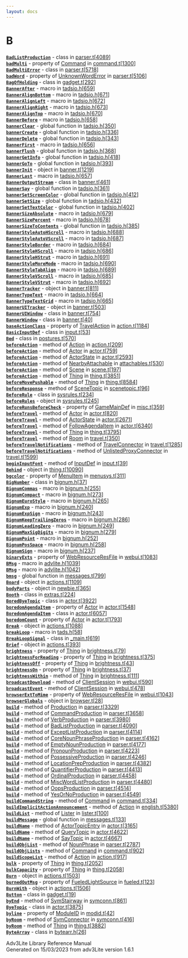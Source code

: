 ```yaml
---
layout: docs
---
```

# B

[**`BadListProduction`**](../object/BadListProduction.html) - class in
[parser.t](../file/parser.t.html)\[[4089](../source/parser.t.html#4089)\]  
[**`badMulti`**](../object/Command.html#badMulti) - property of
[Command](../object/Command.html) in
[command.t](../file/command.t.html)\[[1300](../source/command.t.html#1300)\]  
[**`BadMultiError`**](../object/BadMultiError.html) - class in
[parser.t](../file/parser.t.html)\[[5718](../source/parser.t.html#5718)\]  
[**`badWord`**](../object/UnknownWordError.html#badWord) - property of
[UnknownWordError](../object/UnknownWordError.html) in
[parser.t](../file/parser.t.html)\[[5106](../source/parser.t.html#5106)\]  
[**`BagOfHolding`**](../object/BagOfHolding.html) - class in
[gadget.t](../file/gadget.t.html)\[[292](../source/gadget.t.html#292)\]  
[**`BannerAfter`**](../file/tadsio.h.html#BannerAfter) - macro in
[tadsio.h](../file/tadsio.h.html)\[[659](../source/tadsio.h.html#659)\]  
[**`BannerAlignBottom`**](../file/tadsio.h.html#BannerAlignBottom) -
macro in
[tadsio.h](../file/tadsio.h.html)\[[671](../source/tadsio.h.html#671)\]  
[**`BannerAlignLeft`**](../file/tadsio.h.html#BannerAlignLeft) - macro
in
[tadsio.h](../file/tadsio.h.html)\[[672](../source/tadsio.h.html#672)\]  
[**`BannerAlignRight`**](../file/tadsio.h.html#BannerAlignRight) - macro
in
[tadsio.h](../file/tadsio.h.html)\[[673](../source/tadsio.h.html#673)\]  
[**`BannerAlignTop`**](../file/tadsio.h.html#BannerAlignTop) - macro in
[tadsio.h](../file/tadsio.h.html)\[[670](../source/tadsio.h.html#670)\]  
[**`BannerBefore`**](../file/tadsio.h.html#BannerBefore) - macro in
[tadsio.h](../file/tadsio.h.html)\[[658](../source/tadsio.h.html#658)\]  
[**`bannerClear`**](../file/tadsio.h.html#bannerClear) - global function
in
[tadsio.h](../file/tadsio.h.html)\[[350](../source/tadsio.h.html#350)\]  
[**`bannerCreate`**](../file/tadsio.h.html#bannerCreate) - global
function in
[tadsio.h](../file/tadsio.h.html)\[[336](../source/tadsio.h.html#336)\]  
[**`bannerDelete`**](../file/tadsio.h.html#bannerDelete) - global
function in
[tadsio.h](../file/tadsio.h.html)\[[343](../source/tadsio.h.html#343)\]  
[**`BannerFirst`**](../file/tadsio.h.html#BannerFirst) - macro in
[tadsio.h](../file/tadsio.h.html)\[[656](../source/tadsio.h.html#656)\]  
[**`bannerFlush`**](../file/tadsio.h.html#bannerFlush) - global function
in
[tadsio.h](../file/tadsio.h.html)\[[368](../source/tadsio.h.html#368)\]  
[**`bannerGetInfo`**](../file/tadsio.h.html#bannerGetInfo) - global
function in
[tadsio.h](../file/tadsio.h.html)\[[418](../source/tadsio.h.html#418)\]  
[**`bannerGoTo`**](../file/tadsio.h.html#bannerGoTo) - global function
in
[tadsio.h](../file/tadsio.h.html)\[[393](../source/tadsio.h.html#393)\]  
[**`bannerInit`**](../object/bannerInit.html) - object in
[banner.t](../file/banner.t.html)\[[1219](../source/banner.t.html#1219)\]  
[**`BannerLast`**](../file/tadsio.h.html#BannerLast) - macro in
[tadsio.h](../file/tadsio.h.html)\[[657](../source/tadsio.h.html#657)\]  
[**`BannerOutputStream`**](../object/BannerOutputStream.html) - class in
[banner.t](../file/banner.t.html)\[[461](../source/banner.t.html#461)\]  
[**`bannerSay`**](../file/tadsio.h.html#bannerSay) - global function in
[tadsio.h](../file/tadsio.h.html)\[[361](../source/tadsio.h.html#361)\]  
[**`bannerSetScreenColor`**](../file/tadsio.h.html#bannerSetScreenColor) -
global function in
[tadsio.h](../file/tadsio.h.html)\[[412](../source/tadsio.h.html#412)\]  
[**`bannerSetSize`**](../file/tadsio.h.html#bannerSetSize) - global
function in
[tadsio.h](../file/tadsio.h.html)\[[432](../source/tadsio.h.html#432)\]  
[**`bannerSetTextColor`**](../file/tadsio.h.html#bannerSetTextColor) -
global function in
[tadsio.h](../file/tadsio.h.html)\[[402](../source/tadsio.h.html#402)\]  
[**`BannerSizeAbsolute`**](../file/tadsio.h.html#BannerSizeAbsolute) -
macro in
[tadsio.h](../file/tadsio.h.html)\[[679](../source/tadsio.h.html#679)\]  
[**`BannerSizePercent`**](../file/tadsio.h.html#BannerSizePercent) -
macro in
[tadsio.h](../file/tadsio.h.html)\[[678](../source/tadsio.h.html#678)\]  
[**`bannerSizeToContents`**](../file/tadsio.h.html#bannerSizeToContents) -
global function in
[tadsio.h](../file/tadsio.h.html)\[[385](../source/tadsio.h.html#385)\]  
[**`BannerStyleAutoHScroll`**](../file/tadsio.h.html#BannerStyleAutoHScroll) -
macro in
[tadsio.h](../file/tadsio.h.html)\[[688](../source/tadsio.h.html#688)\]  
[**`BannerStyleAutoVScroll`**](../file/tadsio.h.html#BannerStyleAutoVScroll) -
macro in
[tadsio.h](../file/tadsio.h.html)\[[687](../source/tadsio.h.html#687)\]  
[**`BannerStyleBorder`**](../file/tadsio.h.html#BannerStyleBorder) -
macro in
[tadsio.h](../file/tadsio.h.html)\[[684](../source/tadsio.h.html#684)\]  
[**`BannerStyleHScroll`**](../file/tadsio.h.html#BannerStyleHScroll) -
macro in
[tadsio.h](../file/tadsio.h.html)\[[686](../source/tadsio.h.html#686)\]  
[**`BannerStyleHStrut`**](../file/tadsio.h.html#BannerStyleHStrut) -
macro in
[tadsio.h](../file/tadsio.h.html)\[[691](../source/tadsio.h.html#691)\]  
[**`BannerStyleMoreMode`**](../file/tadsio.h.html#BannerStyleMoreMode) -
macro in
[tadsio.h](../file/tadsio.h.html)\[[690](../source/tadsio.h.html#690)\]  
[**`BannerStyleTabAlign`**](../file/tadsio.h.html#BannerStyleTabAlign) -
macro in
[tadsio.h](../file/tadsio.h.html)\[[689](../source/tadsio.h.html#689)\]  
[**`BannerStyleVScroll`**](../file/tadsio.h.html#BannerStyleVScroll) -
macro in
[tadsio.h](../file/tadsio.h.html)\[[685](../source/tadsio.h.html#685)\]  
[**`BannerStyleVStrut`**](../file/tadsio.h.html#BannerStyleVStrut) -
macro in
[tadsio.h](../file/tadsio.h.html)\[[692](../source/tadsio.h.html#692)\]  
[**`bannerTracker`**](../object/bannerTracker.html) - object in
[banner.t](../file/banner.t.html)\[[811](../source/banner.t.html#811)\]  
[**`BannerTypeText`**](../file/tadsio.h.html#BannerTypeText) - macro in
[tadsio.h](../file/tadsio.h.html)\[[664](../source/tadsio.h.html#664)\]  
[**`BannerTypeTextGrid`**](../file/tadsio.h.html#BannerTypeTextGrid) -
macro in
[tadsio.h](../file/tadsio.h.html)\[[665](../source/tadsio.h.html#665)\]  
[**`bannerUITracker`**](../object/bannerUITracker.html) - object in
[banner.t](../file/banner.t.html)\[[503](../source/banner.t.html#503)\]  
[**`BannerUIWindow`**](../object/BannerUIWindow.html) - class in
[banner.t](../file/banner.t.html)\[[754](../source/banner.t.html#754)\]  
[**`BannerWindow`**](../object/BannerWindow.html) - class in
[banner.t](../file/banner.t.html)\[[40](../source/banner.t.html#40)\]  
[**`baseActionClass`**](../object/TravelAction.html#baseActionClass) -
property of [TravelAction](../object/TravelAction.html) in
[action.t](../file/action.t.html)\[[1184](../source/action.t.html#1184)\]  
[**`BasicInputDef`**](../object/BasicInputDef.html) - class in
[input.t](../file/input.t.html)\[[53](../source/input.t.html#53)\]  
[**`Bed`**](../object/Bed.html) - class in
[postures.t](../file/postures.t.html)\[[570](../source/postures.t.html#570)\]  
[**`beforeAction`**](../object/Action.html#beforeAction) - method of
[Action](../object/Action.html) in
[action.t](../file/action.t.html)\[[209](../source/action.t.html#209)\]  
[**`beforeAction`**](../object/Actor.html#beforeAction) - method of
[Actor](../object/Actor.html) in
[actor.t](../file/actor.t.html)\[[759](../source/actor.t.html#759)\]  
[**`beforeAction`**](../object/ActorState.html#beforeAction) - method of
[ActorState](../object/ActorState.html) in
[actor.t](../file/actor.t.html)\[[2593](../source/actor.t.html#2593)\]  
[**`beforeAction`**](../object/NearbyAttachable.html#beforeAction) -
method of [NearbyAttachable](../object/NearbyAttachable.html) in
[attachables.t](../file/attachables.t.html)\[[530](../source/attachables.t.html#530)\]  
[**`beforeAction`**](../object/Scene.html#beforeAction) - method of
[Scene](../object/Scene.html) in
[scene.t](../file/scene.t.html)\[[197](../source/scene.t.html#197)\]  
[**`beforeAction`**](../object/Thing.html#beforeAction) - method of
[Thing](../object/Thing.html) in
[thing.t](../file/thing.t.html)\[[3851](../source/thing.t.html#3851)\]  
[**`beforeMovePushable`**](../object/Thing.html#beforeMovePushable) -
method of [Thing](../object/Thing.html) in
[thing.t](../file/thing.t.html)\[[8584](../source/thing.t.html#8584)\]  
[**`beforeResponse`**](../object/SceneTopic.html#beforeResponse) -
method of [SceneTopic](../object/SceneTopic.html) in
[scenetopic.t](../file/scenetopic.t.html)\[[96](../source/scenetopic.t.html#96)\]  
[**`BeforeRule`**](../object/BeforeRule.html) - class in
[sysrules.t](../file/sysrules.t.html)\[[234](../source/sysrules.t.html#234)\]  
[**`beforeRules`**](../object/beforeRules.html) - object in
[sysrules.t](../file/sysrules.t.html)\[[245](../source/sysrules.t.html#245)\]  
[**`beforeRunsBeforeCheck`**](../object/GameMainDef.html#beforeRunsBeforeCheck) -
property of [GameMainDef](../object/GameMainDef.html) in
[misc.t](../file/misc.t.html)\[[359](../source/misc.t.html#359)\]  
[**`beforeTravel`**](../object/Actor.html#beforeTravel) - method of
[Actor](../object/Actor.html) in
[actor.t](../file/actor.t.html)\[[820](../source/actor.t.html#820)\]  
[**`beforeTravel`**](../object/ActorState.html#beforeTravel) - method of
[ActorState](../object/ActorState.html) in
[actor.t](../file/actor.t.html)\[[2671](../source/actor.t.html#2671)\]  
[**`beforeTravel`**](../object/FollowAgendaItem.html#beforeTravel) -
method of [FollowAgendaItem](../object/FollowAgendaItem.html) in
[actor.t](../file/actor.t.html)\[[6340](../source/actor.t.html#6340)\]  
[**`beforeTravel`**](../object/Thing.html#beforeTravel) - method of
[Thing](../object/Thing.html) in
[thing.t](../file/thing.t.html)\[[3795](../source/thing.t.html#3795)\]  
[**`beforeTravel`**](../object/Room.html#beforeTravel) - method of
[Room](../object/Room.html) in
[travel.t](../file/travel.t.html)\[[350](../source/travel.t.html#350)\]  
[**`beforeTravelNotifications`**](../object/TravelConnector.html#beforeTravelNotifications) -
method of [TravelConnector](../object/TravelConnector.html) in
[travel.t](../file/travel.t.html)\[[1285](../source/travel.t.html#1285)\]  
[**`beforeTravelNotifications`**](../object/UnlistedProxyConnector.html#beforeTravelNotifications) -
method of
[UnlistedProxyConnector](../object/UnlistedProxyConnector.html) in
[travel.t](../file/travel.t.html)\[[1599](../source/travel.t.html#1599)\]  
[**`beginInputFont`**](../object/InputDef.html#beginInputFont) - method
of [InputDef](../object/InputDef.html) in
[input.t](../file/input.t.html)\[[39](../source/input.t.html#39)\]  
[**`Behind`**](../object/Behind.html) - object in
[thing.t](../file/thing.t.html)\[[10090](../source/thing.t.html#10090)\]  
[**`bgcolor`**](../object/MenuItem.html#bgcolor) - property of
[MenuItem](../object/MenuItem.html) in
[menusys.t](../file/menusys.t.html)\[[311](../source/menusys.t.html#311)\]  
[**`BigNumber`**](../object/BigNumber.html) - class in
[bignum.h](../file/bignum.h.html)\[[37](../source/bignum.h.html#37)\]  
[**`BignumCommas`**](../file/bignum.h.html#BignumCommas) - macro in
[bignum.h](../file/bignum.h.html)\[[255](../source/bignum.h.html#255)\]  
[**`BignumCompact`**](../file/bignum.h.html#BignumCompact) - macro in
[bignum.h](../file/bignum.h.html)\[[273](../source/bignum.h.html#273)\]  
[**`BignumEuroStyle`**](../file/bignum.h.html#BignumEuroStyle) - macro
in
[bignum.h](../file/bignum.h.html)\[[265](../source/bignum.h.html#265)\]  
[**`BignumExp`**](../file/bignum.h.html#BignumExp) - macro in
[bignum.h](../file/bignum.h.html)\[[240](../source/bignum.h.html#240)\]  
[**`BignumExpSign`**](../file/bignum.h.html#BignumExpSign) - macro in
[bignum.h](../file/bignum.h.html)\[[243](../source/bignum.h.html#243)\]  
[**`BignumKeepTrailingZeros`**](../file/bignum.h.html#BignumKeepTrailingZeros) -
macro in
[bignum.h](../file/bignum.h.html)\[[286](../source/bignum.h.html#286)\]  
[**`BignumLeadingZero`**](../file/bignum.h.html#BignumLeadingZero) -
macro in
[bignum.h](../file/bignum.h.html)\[[249](../source/bignum.h.html#249)\]  
[**`BignumMaxSigDigits`**](../file/bignum.h.html#BignumMaxSigDigits) -
macro in
[bignum.h](../file/bignum.h.html)\[[279](../source/bignum.h.html#279)\]  
[**`BignumPoint`**](../file/bignum.h.html#BignumPoint) - macro in
[bignum.h](../file/bignum.h.html)\[[252](../source/bignum.h.html#252)\]  
[**`BignumPosSpace`**](../file/bignum.h.html#BignumPosSpace) - macro in
[bignum.h](../file/bignum.h.html)\[[258](../source/bignum.h.html#258)\]  
[**`BignumSign`**](../file/bignum.h.html#BignumSign) - macro in
[bignum.h](../file/bignum.h.html)\[[237](../source/bignum.h.html#237)\]  
[**`binaryExts`**](../object/WebResourceResFile.html#binaryExts) -
property of [WebResourceResFile](../object/WebResourceResFile.html) in
[webui.t](../file/webui.t.html)\[[1083](../source/webui.t.html#1083)\]  
[**`BMsg`**](../file/advlite.h.html#BMsg) - macro in
[advlite.h](../file/advlite.h.html)\[[1039](../source/advlite.h.html#1039)\]  
[**`BMsg`**](../file/advlite.h.html#BMsg) - macro in
[advlite.h](../file/advlite.h.html)\[[1042](../source/advlite.h.html#1042)\]  
[**`bmsg`**](../file/messages.t.html#bmsg) - global function in
[messages.t](../file/messages.t.html)\[[799](../source/messages.t.html#799)\]  
[**`Board`**](../object/Board.html) - object in
[actions.t](../file/actions.t.html)\[[1109](../source/actions.t.html#1109)\]  
[**`bodyParts`**](../object/bodyParts.html) - object in
[newbie.t](../file/newbie.t.html)\[[365](../source/newbie.t.html#365)\]  
[**`Booth`**](../object/Booth.html) - class in
[extras.t](../file/extras.t.html)\[[224](../source/extras.t.html#224)\]  
[**`BoredByeTopic`**](../object/BoredByeTopic.html) - class in
[actor.t](../file/actor.t.html)\[[3922](../source/actor.t.html#3922)\]  
[**`boredomAgendaItem`**](../object/Actor.html#boredomAgendaItem) -
property of [Actor](../object/Actor.html) in
[actor.t](../file/actor.t.html)\[[1548](../source/actor.t.html#1548)\]  
[**`BoredomAgendaItem`**](../object/BoredomAgendaItem.html) - class in
[actor.t](../file/actor.t.html)\[[6057](../source/actor.t.html#6057)\]  
[**`boredomCount`**](../object/Actor.html#boredomCount) - property of
[Actor](../object/Actor.html) in
[actor.t](../file/actor.t.html)\[[1793](../source/actor.t.html#1793)\]  
[**`Break`**](../object/Break.html) - object in
[actions.t](../file/actions.t.html)\[[1088](../source/actions.t.html#1088)\]  
[**`breakLoop`**](../file/tads.h.html#breakLoop) - macro in
[tads.h](../file/tads.h.html)\[[58](../source/tads.h.html#58)\]  
[**`BreakLoopSignal`**](../object/BreakLoopSignal.html) - class in
[\_main.t](../file/_main.t.html)\[[619](../source/_main.t.html#619)\]  
[**`Brief`**](../object/Brief.html) - object in
[actions.t](../file/actions.t.html)\[[393](../source/actions.t.html#393)\]  
[**`brightness`**](../object/Thing.html#brightness) - property of
[Thing](../object/Thing.html) in
[brightness.t](../file/brightness.t.html)\[[79](../source/brightness.t.html#79)\]  
[**`brightnessForReading`**](../object/Thing.html#brightnessForReading) -
property of [Thing](../object/Thing.html) in
[brightness.t](../file/brightness.t.html)\[[375](../source/brightness.t.html#375)\]  
[**`brightnessOff`**](../object/Thing.html#brightnessOff) - property of
[Thing](../object/Thing.html) in
[brightness.t](../file/brightness.t.html)\[[43](../source/brightness.t.html#43)\]  
[**`brightnessOn`**](../object/Thing.html#brightnessOn) - property of
[Thing](../object/Thing.html) in
[brightness.t](../file/brightness.t.html)\[[37](../source/brightness.t.html#37)\]  
[**`brightnessWithin`**](../object/Thing.html#brightnessWithin) - method
of [Thing](../object/Thing.html) in
[brightness.t](../file/brightness.t.html)\[[111](../source/brightness.t.html#111)\]  
[**`broadcastDownload`**](../object/ClientSession.html#broadcastDownload) -
method of [ClientSession](../object/ClientSession.html) in
[webui.t](../file/webui.t.html)\[[590](../source/webui.t.html#590)\]  
[**`broadcastEvent`**](../object/ClientSession.html#broadcastEvent) -
method of [ClientSession](../object/ClientSession.html) in
[webui.t](../file/webui.t.html)\[[478](../source/webui.t.html#478)\]  
[**`browserExtToMime`**](../object/WebResourceResFile.html#browserExtToMime) -
property of [WebResourceResFile](../object/WebResourceResFile.html) in
[webui.t](../file/webui.t.html)\[[1043](../source/webui.t.html#1043)\]  
[**`browserGlobals`**](../object/browserGlobals.html) - object in
[browser.t](../file/browser.t.html)\[[28](../source/browser.t.html#28)\]  
[**`build`**](../object/Production.html#build) - method of
[Production](../object/Production.html) in
[parser.t](../file/parser.t.html)\[[3329](../source/parser.t.html#3329)\]  
[**`build`**](../object/CommandProduction.html#build) - method of
[CommandProduction](../object/CommandProduction.html) in
[parser.t](../file/parser.t.html)\[[3658](../source/parser.t.html#3658)\]  
[**`build`**](../object/VerbProduction.html#build) - method of
[VerbProduction](../object/VerbProduction.html) in
[parser.t](../file/parser.t.html)\[[3980](../source/parser.t.html#3980)\]  
[**`build`**](../object/BadListProduction.html#build) - method of
[BadListProduction](../object/BadListProduction.html) in
[parser.t](../file/parser.t.html)\[[4090](../source/parser.t.html#4090)\]  
[**`build`**](../object/ExceptListProduction.html#build) - method of
[ExceptListProduction](../object/ExceptListProduction.html) in
[parser.t](../file/parser.t.html)\[[4114](../source/parser.t.html#4114)\]  
[**`build`**](../object/CoreNounPhraseProduction.html#build) - method of
[CoreNounPhraseProduction](../object/CoreNounPhraseProduction.html) in
[parser.t](../file/parser.t.html)\[[4162](../source/parser.t.html#4162)\]  
[**`build`**](../object/EmptyNounProduction.html#build) - method of
[EmptyNounProduction](../object/EmptyNounProduction.html) in
[parser.t](../file/parser.t.html)\[[4177](../source/parser.t.html#4177)\]  
[**`build`**](../object/PronounProduction.html#build) - method of
[PronounProduction](../object/PronounProduction.html) in
[parser.t](../file/parser.t.html)\[[4223](../source/parser.t.html#4223)\]  
[**`build`**](../object/PossessiveProduction.html#build) - method of
[PossessiveProduction](../object/PossessiveProduction.html) in
[parser.t](../file/parser.t.html)\[[4246](../source/parser.t.html#4246)\]  
[**`build`**](../object/LocationPrepProduction.html#build) - method of
[LocationPrepProduction](../object/LocationPrepProduction.html) in
[parser.t](../file/parser.t.html)\[[4382](../source/parser.t.html#4382)\]  
[**`build`**](../object/QuantifierProduction.html#build) - method of
[QuantifierProduction](../object/QuantifierProduction.html) in
[parser.t](../file/parser.t.html)\[[4413](../source/parser.t.html#4413)\]  
[**`build`**](../object/OrdinalProduction.html#build) - method of
[OrdinalProduction](../object/OrdinalProduction.html) in
[parser.t](../file/parser.t.html)\[[4458](../source/parser.t.html#4458)\]  
[**`build`**](../object/MiscWordListProduction.html#build) - method of
[MiscWordListProduction](../object/MiscWordListProduction.html) in
[parser.t](../file/parser.t.html)\[[4480](../source/parser.t.html#4480)\]  
[**`build`**](../object/OopsProduction.html#build) - method of
[OopsProduction](../object/OopsProduction.html) in
[parser.t](../file/parser.t.html)\[[4514](../source/parser.t.html#4514)\]  
[**`build`**](../object/YesOrNoProduction.html#build) - method of
[YesOrNoProduction](../object/YesOrNoProduction.html) in
[parser.t](../file/parser.t.html)\[[4549](../source/parser.t.html#4549)\]  
[**`buildCommandString`**](../object/Command.html#buildCommandString) -
method of [Command](../object/Command.html) in
[command.t](../file/command.t.html)\[[334](../source/command.t.html#334)\]  
[**`buildImplicitActionAnnouncement`**](../object/Action.html#buildImplicitActionAnnouncement) -
method of [Action](../object/Action.html) in
[english.t](../file/english.t.html)\[[5380](../source/english.t.html#5380)\]  
[**`buildList`**](../object/Lister.html#buildList) - method of
[Lister](../object/Lister.html) in
[lister.t](../file/lister.t.html)\[[100](../source/lister.t.html#100)\]  
[**`buildMessage`**](../file/messages.t.html#buildMessage) - global
function in
[messages.t](../file/messages.t.html)\[[133](../source/messages.t.html#133)\]  
[**`buildName`**](../object/ActorTopicEntry.html#buildName) - method of
[ActorTopicEntry](../object/ActorTopicEntry.html) in
[actor.t](../file/actor.t.html)\[[3165](../source/actor.t.html#3165)\]  
[**`buildName`**](../object/QueryTopic.html#buildName) - method of
[QueryTopic](../object/QueryTopic.html) in
[actor.t](../file/actor.t.html)\[[4622](../source/actor.t.html#4622)\]  
[**`buildName`**](../object/SayTopic.html#buildName) - method of
[SayTopic](../object/SayTopic.html) in
[actor.t](../file/actor.t.html)\[[4667](../source/actor.t.html#4667)\]  
[**`buildObjList`**](../object/NounPhrase.html#buildObjList) - method of
[NounPhrase](../object/NounPhrase.html) in
[parser.t](../file/parser.t.html)\[[2787](../source/parser.t.html#2787)\]  
[**`buildObjLists`**](../object/Command.html#buildObjLists) - method of
[Command](../object/Command.html) in
[command.t](../file/command.t.html)\[[902](../source/command.t.html#902)\]  
[**`buildScopeList`**](../object/Action.html#buildScopeList) - method of
[Action](../object/Action.html) in
[action.t](../file/action.t.html)\[[917](../source/action.t.html#917)\]  
[**`bulk`**](../object/Thing.html#bulk) - property of
[Thing](../object/Thing.html) in
[thing.t](../file/thing.t.html)\[[2052](../source/thing.t.html#2052)\]  
[**`bulkCapacity`**](../object/Thing.html#bulkCapacity) - property of
[Thing](../object/Thing.html) in
[thing.t](../file/thing.t.html)\[[2058](../source/thing.t.html#2058)\]  
[**`Burn`**](../object/Burn.html) - object in
[actions.t](../file/actions.t.html)\[[1503](../source/actions.t.html#1503)\]  
[**`burnedOutMsg`**](../object/FueledLightSource.html#burnedOutMsg) -
property of [FueledLightSource](../object/FueledLightSource.html) in
[fueled.t](../file/fueled.t.html)\[[123](../source/fueled.t.html#123)\]  
[**`BurnWith`**](../object/BurnWith.html) - object in
[actions.t](../file/actions.t.html)\[[1506](../source/actions.t.html#1506)\]  
[**`Button`**](../object/Button.html) - class in
[gadget.t](../file/gadget.t.html)\[[19](../source/gadget.t.html#19)\]  
[**`byEnd`**](../object/SymStairway.html#byEnd) - method of
[SymStairway](../object/SymStairway.html) in
[symconn.t](../file/symconn.t.html)\[[861](../source/symconn.t.html#861)\]  
[**`ByeTopic`**](../object/ByeTopic.html) - class in
[actor.t](../file/actor.t.html)\[[3875](../source/actor.t.html#3875)\]  
[**`byline`**](../object/ModuleID.html#byline) - property of
[ModuleID](../object/ModuleID.html) in
[modid.t](../file/modid.t.html)\[[42](../source/modid.t.html#42)\]  
[**`byRoom`**](../object/SymConnector.html#byRoom) - method of
[SymConnector](../object/SymConnector.html) in
[symconn.t](../file/symconn.t.html)\[[416](../source/symconn.t.html#416)\]  
[**`byRoom`**](../object/Thing.html#byRoom) - method of
[Thing](../object/Thing.html) in
[thing.t](../file/thing.t.html)\[[3882](../source/thing.t.html#3882)\]  
[**`ByteArray`**](../object/ByteArray.html) - class in
[bytearr.h](../file/bytearr.h.html)\[[26](../source/bytearr.h.html#26)\]  

<div class="ftr">

Adv3Lite Library Reference Manual  
Generated on 15/03/2023 from adv3Lite version 1.6.1

</div>
